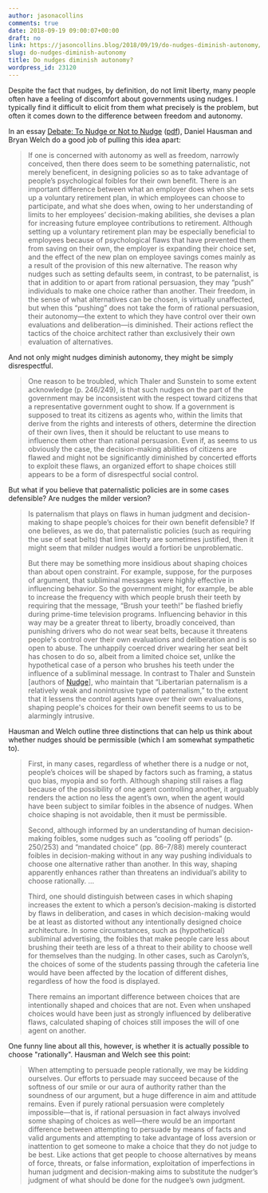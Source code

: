 ```yaml
---
author: jasonacollins
comments: true
date: 2018-09-19 09:00:07+00:00
draft: no
link: https://jasoncollins.blog/2018/09/19/do-nudges-diminish-autonomy/
slug: do-nudges-diminish-autonomy
title: Do nudges diminish autonomy?
wordpress_id: 23120
---
```


Despite the fact that nudges, by definition, do not limit liberty, many people often have a feeling of discomfort about governments using nudges. I typically find it difficult to elicit from them what precisely is the problem, but often it comes down to the difference between freedom and autonomy.

In an essay [Debate: To Nudge or Not to Nudge](https://doi.org/10.1111/j.1467-9760.2009.00351.x) ([pdf](https://www.researchgate.net/profile/Daniel_Hausman/publication/229562409_Debate_To_Nudge_or_Not_to_Nudge/links/570a43bf08ae8883a1fbc6f4/Debate-To-Nudge-or-Not-to-Nudge.pdf)), Daniel Hausman and Bryan Welch do a good job of pulling this idea apart:


<blockquote>If one is concerned with autonomy as well as freedom, narrowly conceived, then there does seem to be something paternalistic, not merely beneficent, in designing policies so as to take advantage of people’s psychological foibles for their own benefit. There is an important difference between what an employer does when she sets up a voluntary retirement plan, in which employees can choose to participate, and what she does when, owing to her understanding of limits to her employees’ decision-making abilities, she devises a plan for increasing future employee contributions to retirement. Although setting up a voluntary retirement plan may be especially beneficial to employees because of psychological flaws that have prevented them from saving on their own, the employer is expanding their choice set, and the effect of the new plan on employee savings comes mainly as a result of the provision of this new alternative. The reason why nudges such as setting defaults seem, in contrast, to be paternalist, is that in addition to or apart from rational persuasion, they may “push” individuals to make one choice rather than another. Their freedom, in the sense of what alternatives can be chosen, is virtually unaffected, but when this “pushing” does not take the form of rational persuasion, their autonomy—the extent to which they have control over their own evaluations and deliberation—is diminished. Their actions reflect the tactics of the choice architect rather than exclusively their own evaluation of alternatives.</blockquote>


And not only might nudges diminish autonomy, they might be simply disrespectful.


<blockquote>One reason to be troubled, which Thaler and Sunstein to some extent acknowledge (p. 246/249), is that such nudges on the part of the government may be inconsistent with the respect toward citizens that a representative government ought to show. If a government is supposed to treat its citizens as agents who, within the limits that derive from the rights and interests of others, determine the direction of their own lives, then it should be reluctant to use means to influence them other than rational persuasion. Even if, as seems to us obviously the case, the decision-making abilities of citizens are flawed and might not be significantly diminished by concerted efforts to exploit these flaws, an organized effort to shape choices still appears to be a form of disrespectful social control.</blockquote>


But what if you believe that paternalistic policies are in some cases defensible? Are nudges the milder version?


<blockquote>Is paternalism that plays on flaws in human judgment and decision-making to shape people’s choices for their own benefit defensible? If one believes, as we do, that paternalistic policies (such as requiring the use of seat belts) that limit liberty are sometimes justified, then it might seem that milder nudges would a fortiori be unproblematic.

But there may be something more insidious about shaping choices than about open constraint. For example, suppose, for the purposes of argument, that subliminal messages were highly effective in influencing behavior. So the government might, for example, be able to increase the frequency with which people brush their teeth by requiring that the message, “Brush your teeth!” be flashed briefly during prime-time television programs. Influencing behavior in this way may be a greater threat to liberty, broadly conceived, than punishing drivers who do not wear seat belts, because it threatens people's control over their own evaluations and deliberation and is so open to abuse. The unhappily coerced driver wearing her seat belt has chosen to do so, albeit from a limited choice set, unlike the hypothetical case of a person who brushes his teeth under the influence of a subliminal message. In contrast to Thaler and Sunstein [authors of [Nudge](https://jasoncollins.blog/2013/11/04/thaler-and-sunsteins-nudge/)], who maintain that “Libertarian paternalism is a relatively weak and nonintrusive type of paternalism,” to the extent that it lessens the control agents have over their own evaluations, shaping people's choices for their own benefit seems to us to be alarmingly intrusive.</blockquote>


Hausman and Welch outline three distinctions that can help us think about whether nudges should be permissible (which I am somewhat sympathetic to).


<blockquote>First, in many cases, regardless of whether there is a nudge or not, people’s choices will be shaped by factors such as framing, a status quo bias, myopia and so forth. Although shaping still raises a flag because of the possibility of one agent controlling another, it arguably renders the action no less the agent’s own, when the agent would have been subject to similar foibles in the absence of nudges. When choice shaping is not avoidable, then it must be permissible.

Second, although informed by an understanding of human decision-making foibles, some nudges such as “cooling off periods” (p. 250/253) and “mandated choice” (pp. 86–7/88) merely counteract foibles in decision-making without in any way pushing individuals to choose one alternative rather than another. In this way, shaping apparently enhances rather than threatens an individual’s ability to choose rationally. ...

Third, one should distinguish between cases in which shaping increases the extent to which a person’s decision-making is distorted by flaws in deliberation, and cases in which decision-making would be at least as distorted without any intentionally designed choice architecture. In some circumstances, such as (hypothetical) subliminal advertising, the foibles that make people care less about brushing their teeth are less of a threat to their ability to choose well for themselves than the nudging. In other cases, such as Carolyn’s, the choices of some of the students passing through the cafeteria line would have been affected by the location of different dishes, regardless of how the food is displayed.

There remains an important difference between choices that are intentionally shaped and choices that are not. Even when unshaped choices would have been just as strongly influenced by deliberative flaws, calculated shaping of choices still imposes the will of one agent on another.</blockquote>


One funny line about all this, however, is whether it is actually possible to choose "rationally". Hausman and Welch see this point:


<blockquote>When attempting to persuade people rationally, we may be kidding ourselves. Our efforts to persuade may succeed because of the softness of our smile or our aura of authority rather than the soundness of our argument, but a huge difference in aim and attitude remains. Even if purely rational persuasion were completely impossible—that is, if rational persuasion in fact always involved some shaping of choices as well—there would be an important difference between attempting to persuade by means of facts and valid arguments and attempting to take advantage of loss aversion or inattention to get someone to make a choice that they do not judge to be best. Like actions that get people to choose alternatives by means of force, threats, or false information, exploitation of imperfections in human judgment and decision-making aims to substitute the nudger’s judgment of what should be done for the nudgee’s own judgment.</blockquote>
